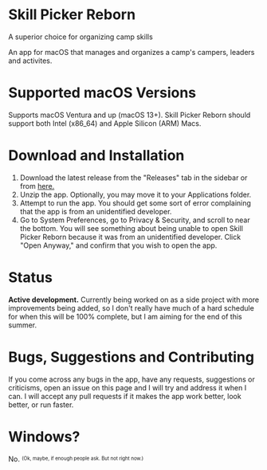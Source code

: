 # Skill Picker Reborn
A superior choice for organizing camp skills

An app for macOS that manages and organizes a camp's campers, leaders and activites.

# Supported macOS Versions
Supports macOS Ventura and up (macOS 13+). Skill Picker Reborn should support both Intel (x86_64) and Apple Silicon (ARM) Macs.

# Download and Installation
1. Download the latest release from the "Releases" tab in the sidebar or from [here.](https://github.com/leif-motif/skill-picker-reborn/releases/)
2. Unzip the app. Optionally, you may move it to your Applications folder.
3. Attempt to run the app. You should get some sort of error complaining that the app is from an unidentified developer.
4. Go to System Preferences, go to Privacy & Security, and scroll to near the bottom. You will see something about being unable to open Skill Picker Reborn because it was from an unidentified developer. Click "Open Anyway," and confirm that you wish to open the app.

# Status
**Active development.** Currently being worked on as a side project with more improvements being added, so I don't really have much of a hard schedule for when this will be 100% complete, but I am aiming for the end of this summer.

# Bugs, Suggestions and Contributing
If you come across any bugs in the app, have any requests, suggestions or criticisms, open an issue on this page and I will try and address it when I can. I will accept any pull requests if it makes the app work better, look better, or run faster.

# Windows?
No. <sup><sub>(Ok, maybe, if enough people ask. But not right now.)</sub></sup>
